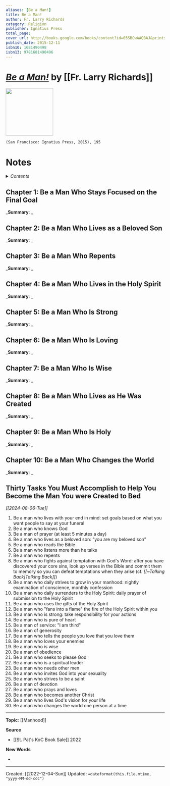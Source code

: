 ```yaml
---
aliases: [Be a Man!]
title: Be a Man!
author: Fr. Larry Richards
category: Religion
publisher: Ignatius Press
total_page: 
cover_url: http://books.google.com/books/content?id=05SBCwAAQBAJ&printsec=frontcover&img=1&zoom=1&edge=curl&source=gbs_api
publish_date: 2015-12-11
isbn10: 1681490498
isbn13: 9781681490496
---
```

# *[Be a Man!]()* by [[Fr. Larry Richards]]

<img src="http://books.google.com/books/content?id=05SBCwAAQBAJ&printsec=frontcover&img=1&zoom=1&edge=curl&source=gbs_api" width=150>

`(San Francisco: Ignatius Press, 2015), 195`


# Notes

<details>
 <summary><i>Contents</i></summary>
<!-- MarkdownTOC autolink="true" -->

<!-- /MarkdownTOC -->
</details>


## Chapter 1: Be a Man Who Stays Focused on the Final Goal
_**Summary**: _



## Chapter 2: Be a Man Who Lives as a Beloved Son
_**Summary**: _



## Chapter 3: Be a Man Who Repents
_**Summary**: _



## Chapter 4: Be a Man Who Lives in the Holy Spirit
_**Summary**: _



## Chapter 5: Be a Man Who Is Strong
_**Summary**: _



## Chapter 6: Be a Man Who Is Loving
_**Summary**: _



## Chapter 7: Be a Man Who Is Wise
_**Summary**: _



## Chapter 8: Be a Man Who Lives as He Was Created
_**Summary**: _



## Chapter 9: Be a Man Who Is Holy
_**Summary**: _



## Chapter 10: Be a Man Who Changes the World
_**Summary**: _



## Thirty Tasks You Must Accomplish to Help You Become the Man You were Created to Bed
*[[2024-08-06-Tue]]*
1. Be a man who lives with your end in mind: set goals based on what you want people to say at your funeral 
2. Be a man who knows God 
3. Be a man of prayer (at least 5 minutes a day)
4. Be a man who lives as a beloved son: "you are my beloved son"
5. Be a man who reads the Bible 
6. Be a man who listens more than he talks 
7. Be a man who repents 
8. Be a man who fights against temptation with God's Word: after you have discovered your core sins, look up verses in the Bible and commit them to memory so you can defeat temptations when they arise (cf. *[[~Talking Back|Talking Back]]*)
9. Be a man who daily strives to grow in your manhood: nightly examination of conscience, monthly confession
10. Be a man who daily surrenders to the Holy Spirit: daily prayer of submission to the Holy Spirit 
11. Be a man who uses the gifts of the Holy Spirit 
12. Be a man who "fans into a flame" the fire of the Holy Spirit within you 
13. Be a man who is strong: take responsibility for your actions 
14. Be a man who is pure of heart 
15. Be a man of service: "I am third"
16. Be a man of generosity 
17. Be a man who tells the people you love that you love them
18. Be a man  who loves your enemies 
19. Be a man who is wise 
20. Be a man of obedience 
21. Be a man who seeks to please God 
22. Be a man who is a spiritual leader 
23. Be a man who needs other men 
24. Be a man who invites God into your sexuality 
25. Be a man who strives to be a saint 
26. Be a man of devotion 
27. Be a man who prays and loves 
28. Be a man who becomes another Christ 
29. Be a man who lives God's vision for your life 
30. Be a man who changes the world one person at a time 


--- 
**Topic**: [[Manhood]]

**Source**
- [[St. Pat's KoC Book Sale]] 2022


**New Words**

- 

---
Created: [[2022-12-04-Sun]]
Updated: `=dateformat(this.file.mtime, "yyyy-MM-dd-ccc")`


